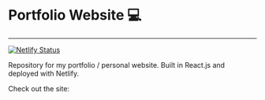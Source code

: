 # Portfolio Website  💻

---
[![Netlify Status](https://api.netlify.com/api/v1/badges/0abb5c39-cae9-41dc-a1c5-db6983ccdacf/deploy-status)](https://app.netlify.com/sites/garrettcox/deploys)

Repository for my portfolio / personal website. Built in React.js and deployed with Netlify.

Check out the site: 
